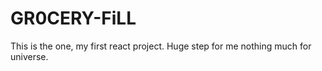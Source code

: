 # GR0CERY-FiLL
This is the one, my first react project. Huge step for me nothing much for universe.
